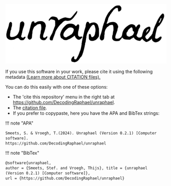 
![Unraphael banner](https://raw.githubusercontent.com/DecodingRaphael/unraphael/main/src/unraphael/data/logo.png#gh-light-mode-only)


If you use this software in your work, please cite it using the following metadata [(Learn more about CITATION files).](https://docs.github.com/en/repositories/managing-your-repositorys-settings-and-features/customizing-your-repository/about-citation-files)

You can do this easily with one of these options:

- The 'cite this repository' menu in the right tab at https://github.com/DecodingRaphael/unraphael.
- The [citation file](https://github.com/DecodingRaphael/unraphael/blob/main/CITATION.cff).
- If you prefer to copypaste, here you have the APA and BibTex strings:

!!! note "APA"

    Smeets, S. & Vroegh, T.(2024). Unraphael (Version 0.2.1) [Computer software].
    https://github.com/DecodingRaphael/unraphael

!!! note "BibTex"

    @software{unraphael,
    author = {Smeets, Stef. and Vroegh, Thijs}, title = {unraphael (Version 0.2.1) [Computer software]},
    url = {https://github.com/DecodingRaphael/unraphael}
